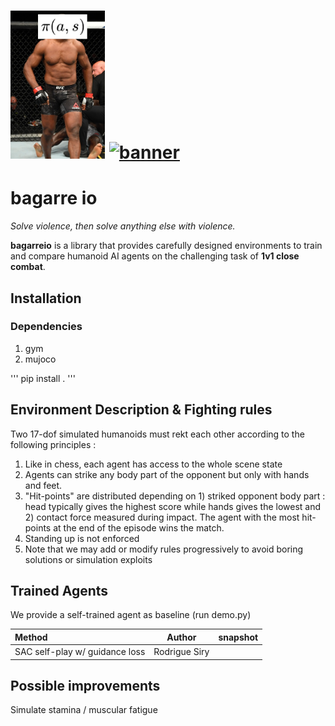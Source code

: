 <h1>
  <a href="#"><img alt="banner" src="miniature.jpg" width="30%"/></a> <a href="#"><img alt="banner" src="example_env.gif" width="60%"/></a>
</h1>

# bagarre io

_Solve violence, then solve anything else with violence._

**bagarreio** is a library that provides carefully designed environments to train and compare humanoid AI agents on the challenging task of **1v1 close combat**.

## Installation

### Dependencies
1. gym
2. mujoco

'''
pip install .
'''

## Environment Description & Fighting rules

Two 17-dof simulated humanoids must rekt each other according to the following principles : 

1. Like in chess, each agent has access to the whole scene state
2. Agents can strike any body part of the opponent but only with hands and feet.
3. "Hit-points" are distributed depending on 1) striked opponent body part : head typically gives the highest score while hands gives the lowest and 2) contact force measured during impact. The agent with the most hit-points at the end of the episode wins the match.
4. Standing up is not enforced
5. Note that we may add or modify rules progressively to avoid boring solutions or simulation exploits

## Trained Agents

We provide a self-trained agent as baseline (run demo.py)

| Method | Author | snapshot |
|:----|:---:   |:---:|
|SAC self-play w/ guidance loss | Rodrigue Siry | |

## Possible improvements

Simulate stamina / muscular fatigue

